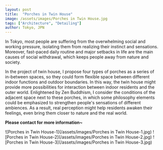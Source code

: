 ```yaml
---
layout: post
title:  "Porches in Twin House"
image: /assets/images/Porches in Twin House.jpg
tags: ["Architecture", "Detailing"]
author: Tokyo, JPN
---
```


In Tokyo, most people are suffering from the overwhelming social and working pressure, isolating them from realizing their instinct and sensations. Moreover, fast-paced daily routine and major setbacks in life are the main causes of social withdrawal, which keeps people away from nature and society. 

In the project of twin house, I propose four types of porches as a series of in-between spaces, so they could form flexible space between different indoor functions and outdoor boundaries. In this way, the twin house might provide more possibilities for interaction between indoor residents and the outer world. Enlightened by Zen Buddhism, I consider the conditions of the adjacent space next to these porches, in which some philosophy elements could be emphasized to strengthen people's sensations of different ambiences. As a result, real perception might help residents awaken their feelings, even bring them closer to nature and the real world. 

**Please contact for more information~**

![Porches in Twin House-1](/assets/images/Porches in Twin House-1.jpg)
![Porches in Twin House-2](/assets/images/Porches in Twin House-2.jpg)
![Porches in Twin House-3](/assets/images/Porches in Twin House-3.jpg)
